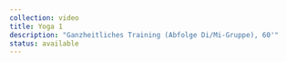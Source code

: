 ```yaml
---
collection: video
title: Yoga 1
description: "Ganzheitliches Training (Abfolge Di/Mi-Gruppe), 60'"
status: available
---
```

